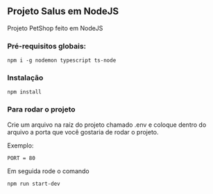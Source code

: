 ## Projeto Salus em NodeJS
Projeto PetShop feito em NodeJS

### Pré-requisitos globais:
`npm i -g nodemon typescript ts-node`

### Instalação
`npm install`

### Para rodar o projeto

Crie um arquivo na raíz do projeto chamado .env e coloque dentro do arquivo a porta que você gostaria de rodar o projeto.

Exemplo:

`PORT = 80`

Em seguida rode o comando 

`npm run start-dev`
